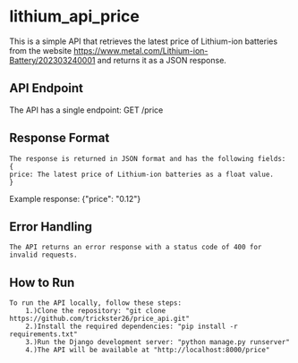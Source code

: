 # lithium_api_price

This is a simple API that retrieves the latest price of Lithium-ion batteries from the website https://www.metal.com/Lithium-ion-Battery/202303240001 and returns it as a JSON response.

## API Endpoint

The API has a single endpoint:
    GET /price
## Response Format
    The response is returned in JSON format and has the following fields:
    {
    price: The latest price of Lithium-ion batteries as a float value.
    }
Example response:
    {"price": "0.12"}
    
## Error Handling
    The API returns an error response with a status code of 400 for invalid requests.
    
## How to Run
    To run the API locally, follow these steps:
        1.)Clone the repository: "git clone https://github.com/trickster26/price_api.git"
        2.)Install the required dependencies: "pip install -r requirements.txt"
        3.)Run the Django development server: "python manage.py runserver"
        4.)The API will be available at "http://localhost:8000/price"
